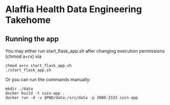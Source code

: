 # Alaffia Health Data Engineering Takehome

## Running the app

You may either run start_flask_app.sh after changing execution permissions (chmod a+rx) via
```
chmod a+rx start_flask_app.sh
./start_flask_app.sh
```

Or you can run the commands manually:
```
mkdir ./data
docker build -t coin-app .
docker run -d -v $PWD/data:/src/data -p 3000:3333 coin-app
```
